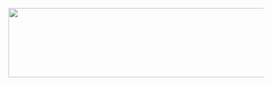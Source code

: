 <p align="center"><a href="https://dashboard.heroku.com/new?template=https://github.com/TeamEspro/EsproAiMusicBot"> <img src="https://img.shields.io/badge/Deploy%20On%20Heroku-orange?style=for-the-badge&logo=heroku" width="520" height="138.45"/></a></p>
